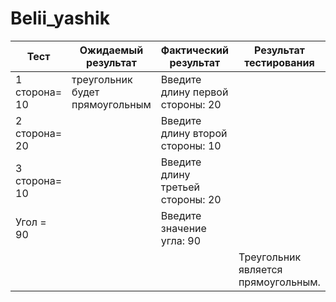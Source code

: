 # Belii_yashik
| Тест | Ожидаемый результат | Фактический результат | Результат тестирования  |
| -- | -- | -- | -- |
| 1 сторона= 10 | треугольник будет прямоугольным | Введите длину первой стороны: 20 | |
| 2 сторона= 20 |                                 | Введите длину второй стороны: 10 | |
| 3 сторона= 10 |                                 | Введите длину третьей стороны: 20 | |
| Угол = 90 |                                     | Введите значение угла: 90 | |
|  |  |                                           | Треугольник является прямоугольным. | |



